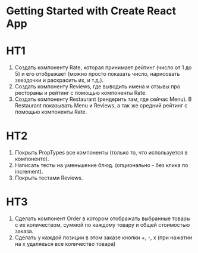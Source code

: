 # Getting Started with Create React App

# HT1

1. Создать компоненту Rate, которая принимает рейтинг (число от 1 до 5) и его отображает (можно просто показать число, нарисовать звездочки и раскрасить их, и т.д.).
2. Создать компоненту Reviews, где выводить имена и отзывы про рестораны и рейтинг с помощью компоненты Rate.
3. Создать компоненту Restaurant (рендерить там, где сейчас Menu). В Restaurant показывать Menu и Reviews, а так же средний рейтинг с помощью компоненты Rate.

# HT2

1. Покрыть PropTypes все компоненты (только то, что используется в компоненте).
2. Написать тесты на уменьшение блюд. (опционально - без клика по increment).
3. Покрыть тестами Reviews.

# HT3

1. Сделать компонент Order в котором отображать выбранные товары с их количеством, суммой по каждому товару и общей стоимостью заказа.
2. Сделать у каждой позиции в этом заказе кнопки +, -, х (при нажатии на х удаляеься все количество товара)
